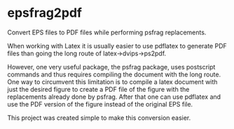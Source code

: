 epsfrag2pdf
===========

Convert EPS files to PDF files while performing psfrag replacements.

When working with Latex it is usually easier to use pdflatex to
generate PDF files than going the long route of
latex->dvips->ps2pdf.

However, one very useful package, the psfrag package, uses
postscript commands and thus requires compiling the document with
the long route. One way to circumvent this limitation is to
compile a latex document with just the desired figure to create a
PDF file of the figure with the replacements already done by
psfrag. After that one can use pdflatex and use the PDF version
of the figure instead of the original EPS file.

This project was created simple to make this conversion easier.
